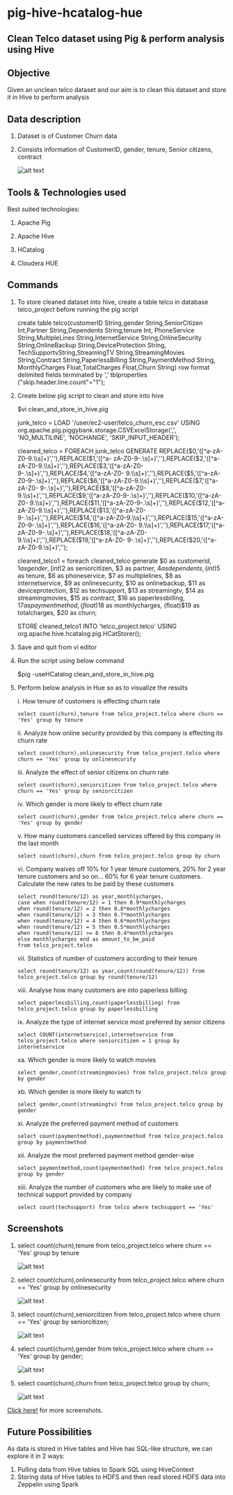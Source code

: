 # pig-hive-hcatalog-hue
## Clean Telco dataset using Pig & perform analysis using Hive

## Objective

Given an unclean telco dataset and our aim is to clean this dataset and store it in Hive to perform analysis

## Data description

1. Dataset is of Customer Churn data 

2. Consists information of CustomerID, gender, tenure, Senior citizens, contract

   ![alt text](images/output6.png)
   
## Tools & Technologies used

Best suited technologies:

1. Apache Pig

2. Apache Hive

3. HCatalog

4. Cloudera HUE

## Commands

1) To store cleaned dataset into hive, create a table telco in database telco_project before running the pig script  

   create table telco(customerID String,gender String,SeniorCitizen Int,Partner String,Dependents String,tenure Int,
   PhoneService String,MultipleLines String,InternetService String,OnlineSecurity String,OnlineBackup String,DeviceProtection String,
   TechSupportvString,StreamingTV String,StreamingMovies String,Contract String,PaperlessBilling String,PaymentMethod String,
   MonthlyCharges Float,TotalCharges Float,Churn String) row format delimited fields terminated by ',' tblproperties 
   ("skip.header.line.count"="1");  

2) Create below pig script to clean and store into hive

   $vi clean_and_store_in_hive.pig 

   junk_telco = LOAD '/user/ec2-user/telco_churn_esc.csv' USING 
   org.apache.pig.piggybank.storage.CSVExcelStorage(',', 'NO_MULTILINE', 'NOCHANGE', 'SKIP_INPUT_HEADER'); 
   
   cleaned_telco = FOREACH junk_telco GENERATE REPLACE($0,'([^a-zA-Z0-9.\\s]+)',''),REPLACE($1,'([^a-
   zA-Z0-9-.\\s]+)',''),REPLACE($2,'([^a-zA-Z0-9.\\s]+)',''),REPLACE($3,'([^a-zA-Z0-9-.\\s]+)',''),REPLACE($4,'([^a-zA-Z0-
   9.\\s]+)',''),REPLACE($5,'([^a-zA-Z0-9-.\\s]+)',''),REPLACE($6,'([^a-zA-Z0-9.\\s]+)',''),REPLACE($7,'([^a-zA-Z0-
   9-.\\s]+)',''),REPLACE($8,'([^a-zA-Z0-9.\\s]+)',''),REPLACE($9,'([^a-zA-Z0-9-.\\s]+)',''),REPLACE($10,'([^a-zA-Z0-
   9.\\s]+)',''),REPLACE($11,'([^a-zA-Z0-9-.\\s]+)',''),REPLACE($12,'([^a-zA-Z0-9.\\s]+)',''),REPLACE($13,'([^a-zA-Z0-
   9-.\\s]+)',''),REPLACE($14,'([^a-zA-Z0-9.\\s]+)',''),REPLACE($15,'([^a-zA-Z0-9-.\\s]+)',''),REPLACE($16,'([^a-zA-Z0-
   9.\\s]+)',''),REPLACE($17,'([^a-zA-Z0-9-.\\s]+)',''),REPLACE($18,'([^a-zA-Z0-9.\\s]+)',''),REPLACE($19,'([^a-zA-Z0-
   9-.\\s]+)',''),REPLACE($20,'([^a-zA-Z0-9.\\s]+)',''); 

   cleaned_telco1 = foreach cleaned_telco generate $0 as customerid, $1 as gender, (int)$2 as seniorcitizen, $3 as partner,
   $4 as dependents, (int)$5 as tenure, $6 as phoneservice, $7 as multiplelines, $8 as internetservice, $9 as onlinesecurity,
   $10 as onlinebackup, $11 as deviceprotection, $12 as techsupport, $13 as streamingtv, $14 as streamingmovies, $15 as contract, 
   $16 as paperlessbilling, $17 as paymentmethod, (float)$18 as monthlycharges, (float)$19 as totalcharges, $20 as churn; 

   STORE cleaned_telco1 INTO 'telco_project.telco' USING org.apache.hive.hcatalog.pig.HCatStorer();

3) Save and quit from vi editor

4) Run the script using below command 

   $pig -useHCatalog clean_and_store_in_hive.pig  

5) Perform below analysis in Hue so as to visualize the results 

   i.  How tenure of customers is effecting churn rate  
       
       select count(churn),tenure from telco_project.telco where churn == 'Yes' group by tenure 

   ii. Analyze how online security provided by this company is effecting its churn rate 
       
       select count(churn),onlinesecurity from telco_project.telco where churn == 'Yes' group by onlinesecurity 

   iii. Analyze the effect of senior citizens on churn rate 
        
       select count(churn),seniorcitizen from telco_project.telco where churn == 'Yes' group by seniorcitizen 

   iv. Which gender is more likely to effect churn rate 
       
       select count(churn),gender from telco_project.telco where churn == 'Yes' group by gender 

   v.  How many customers cancelled services offered by this company in the last month 
      
       select count(churn),churn from telco_project.telco group by churn

   vi. Company waives off 10% for 1 year tenure customers, 20% for 2 year tenure customers and so on… 60% for 6 year tenure customers.          Calculate the new rates to be paid by these customers 
       
       select round(tenure/12) as year,monthlycharges, 
       case when round(tenure/12) = 1 then 0.9*monthlycharges 
       when round(tenure/12) = 2 then 0.8*monthlycharges 
       when round(tenure/12) = 3 then 0.7*monthlycharges 
       when round(tenure/12) = 4 then 0.6*monthlycharges 
       when round(tenure/12) = 5 then 0.5*monthlycharges 
       when round(tenure/12) >= 6 then 0.4*monthlycharges 
       else monthlycharges end as amount_to_be_paid  
       from telco_project.telco

   vii. Statistics of number of customers according to their tenure 
        
       select round(tenure/12) as year,count(round(tenure/12)) from telco_project.telco group by round(tenure/12) 

   viii. Analyse how many customers are into paperless billing 
         
       select paperlessbilling,count(paperlessbilling) from telco_project.telco group by paperlessbilling 

   ix. Analyze the type of internet service most preferred by senior citizens 
       
       select COUNT(internetservice),internetservice from telco_project.telco where seniorcitizen = 1 group by internetservice 

   xa. Which gender is more likely to watch movies 
       
       select gender,count(streamingmovies) from telco_project.telco group by gender
       
   xb. Which gender is more likely to watch tv 
       
       select gender,count(streamingtv) from telco_project.telco group by gender 
         
   xi. Analyze the preferred payment method of customers 
       
       select count(paymentmethod),paymentmethod from telco_project.telco group by paymentmethod 

   xii. Analyze the most preferred payment method gender-wise 
        
       select paymentmethod,count(paymentmethod) from telco_project.telco group by gender

   xiii. Analyze the number of customers who are likely to make use of technical support provided by company 
         
       select count(techsupport) from telco where techsupport == 'Yes'

## Screenshots

1. select count(churn),tenure from telco_project.telco where churn == 'Yes' group by tenure
   
   ![alt text](images/output1.png)
 
2. select count(churn),onlinesecurity from telco_project.telco where churn == 'Yes' group by onlinesecurity

   ![alt text](images/output2.png)
   
3. select count(churn),seniorcitizen from telco_project.telco where churn == 'Yes' group by seniorcitizen;

   ![alt text](images/output3.png)
   
4. select count(churn),gender from telco_project.telco where churn == 'Yes' group by gender;

   ![alt text](images/output4.png)
   
5. select count(churn),churn from telco_project.telco group by churn;

   ![alt text](images/output5.png)
   
[Click here!](./screenshots/Screenshots%20of%20Hue.pdf) for more screenshots.
   

## Future Possibilities

As data is stored in Hive tables and Hive has SQL-like structure, we can explore it in 2 ways:
  1. Pulling data from Hive tables to Spark SQL using HiveContext
  2. Storing data of Hive tables to HDFS and then read stored HDFS data into Zeppelin using Spark 

